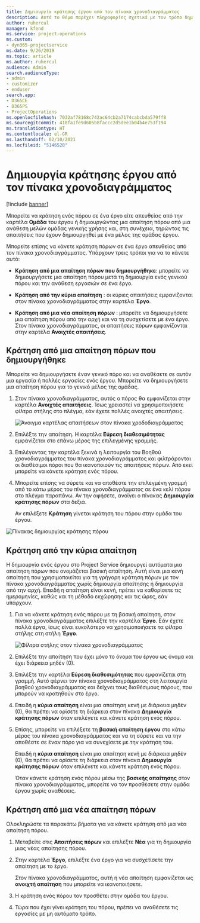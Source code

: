 ```yaml
---
title: Δημιουργία κράτησης έργου από τον πίνακα χρονοδιαγράμματος
description: Αυτό το θέμα παρέχει πληροφορίες σχετικά με τον τρόπο δημιουργίας μιας κράτησης έργου από τον πίνακα χρονοδιαγράμματος.
author: ruhercul
manager: kfend
ms.service: project-operations
ms.custom:
- dyn365-projectservice
ms.date: 9/26/2019
ms.topic: article
ms.author: ruhercul
audience: Admin
search.audienceType:
- admin
- customizer
- enduser
search.app:
- D365CE
- D365PS
- ProjectOperations
ms.openlocfilehash: 7032af78168c742ac64cb2a7174cabcbda579ff8
ms.sourcegitcommit: 418fa1fe9d605b8faccc2d5dee1b04b4e753f194
ms.translationtype: HT
ms.contentlocale: el-GR
ms.lasthandoff: 02/10/2021
ms.locfileid: "5146528"
---
```

# <a name="create-a-project-booking-from-the-schedule-board"></a>Δημιουργία κράτησης έργου από τον πίνακα χρονοδιαγράμματος

[!include [banner](../includes/psa-now-project-operations.md)]

Μπορείτε να κράτηση ενός πόρου σε ένα έργο είτε απευθείας από την καρτέλα **Ομάδα** του έργου ή δημιουργώντας μια απαίτηση πόρου από μια ανάθεση μελών ομάδας γενικής χρήσης και, στη συνέχεια, τηρώντας τις απαιτήσεις που έχουν δημιουργηθεί με ένα μέλος της ομάδας έργου.

Μπορείτε επίσης να κάνετε κράτηση πόρων σε ένα έργο απευθείας από τον πίνακα χρονοδιαγράμματος. Υπάρχουν τρεις τρόποι για να το κάνετε αυτό:

- **Κράτηση από μια απαίτηση πόρων που δημιουργήθηκε**: μπορείτε να δημιουργήσετε μια απαίτηση πόρου μετά τη δημιουργία ενός γενικού πόρου και την ανάθεση εργασιών σε ένα έργο.

- **Κράτηση από την κύρια απαίτηση** : οι κύριες απαιτήσεις εμφανίζονται στον πίνακα χρονοδιαγράμματος στην καρτέλα **Έργο**. 

- **Κράτηση από μια νέα απαίτηση πόρων** : μπορείτε να δημιουργήσετε μια απαίτηση πόρου από την αρχή και να τη συσχετίσετε με ένα έργο. Στον πίνακα χρονοδιαγράμματος, οι απαιτήσεις πόρων εμφανίζονται στην καρτέλα **Ανοιχτές απαιτήσεις**.

## <a name="book-from-a-generated-resource-requirement"></a>Κράτηση από μια απαίτηση πόρων που δημιουργήθηκε

Μπορείτε να δημιουργήσετε έναν γενικό πόρο και να αναθέσετε σε αυτόν μια εργασία ή πολλές εργασίες ενός έργου. Μπορείτε να δημιουργήσετε μια απαίτηση πόρου για το γενικό μέλος της ομάδας. 

1.  Στον πίνακα χρονοδιαγράμματος, αυτός ο πόρος θα εμφανίζεται στην καρτέλα **Ανοιχτές απαιτήσεις**. Ίσως χρειαστεί να χρησιμοποιήσετε φίλτρα στήλης στο πλέγμα, εάν έχετε πολλές ανοιχτές απαιτήσεις. 

    ![Άνοιγμα καρτέλας απαιτήσεων στον πίνακα χροδοδιαγράμματος](media/FAQ-Project-Booking-Schedule-Board-1.png "Στιγμιότυπο οθόνης του πίνακα κρατήσεων και αναθέσεων")

2. Επιλέξτε την απαίτηση. Η καρτέλα **Εύρεση διαθεσιμότητας** εμφανίζεται στο επάνω μέρος της επιλεγμένης γραμμής.
 
3. Επιλέγοντας την καρτέλα ξεκινά η λειτουργία του Βοηθού χρονοδιαγράμματος του πίνακα χρονοδιαγράμματος και φιλτράρονται οι διαθέσιμοι πόροι που θα ικανοποιούν τις απαιτήσεις πόρων. Από εκεί μπορείτε να κάνετε κράτηση ενός πόρου.

4. Μπορείτε επίσης να σύρετε και να αποθέστε την επιλεγμένη γραμμή από το κάτω μέρος του πίνακα χρονοδιαγράμματος σε ένα κελί πόρου στο πλέγμα παραπάνω. Αν την αφήσετε, ανοίγει ο πίνακας **Δημιουργία κράτησης πόρων** στα δεξιά.

    Αν επιλέξετε **Κράτηση** γίνεται κράτηση του πόρου στην ομάδα του έργου.

![Πίνακας δημιουργίας κράτησης πόρου](media/FAQ-Project-Booking-Schedule-Board-6.png "")
 

## <a name="book-from-the-primary-requirement"></a>Κράτηση από την κύρια απαίτηση

Η δημιουργία ενός έργου στο Project Service δημιουργεί αυτόματα μια απαίτηση πόρων που ονομάζεται βασική απαίτηση. Αυτή είναι μια κενή απαίτηση που χρησιμοποιείται για τη γρήγορη κράτηση πόρων με τον πίνακα χρονοδιαγράμματος χωρίς δημιουργία απαίτησης ή δημιουργία από την αρχή. Επειδή η απαίτηση είναι κενή, πρέπει να καθορίσετε τις ημερομηνίες, καθώς και τη μέθοδο εκχώρησης και τις ώρες, εάν υπάρχουν. 

1. Για να κάνετε κράτηση ενός πόρου με τη βασική απαίτηση, στον πίνακα χρονοδιαγράμματος επιλέξτε την καρτέλα **Έργο**. Εάν έχετε πολλά έργα, ίσως είναι ευκολότερο να χρησιμοποιήσετε τα φίλτρα στήλης στη στήλη **Έργο**.

   ![Φίλτρα στήλης στον πίνακα χρονοδιαγράμματος](media/FAQ-Project-Booking-Schedule-Board-2.png "Στιγμιότυπο οθόνης του πίνακα κρατήσεων και αναθέσεων")

2. Επιλέξτε την απαίτηση που έχει μόνο το όνομα του έργου ως όνομα και έχει διάρκεια μηδέν (0).

3. Επιλέξτε την καρτέλα **Εύρεση διαθεσιμότητας** που εμφανίζεται στη γραμμή. Αυτό φέρνει τον πίνακα χρονοδιαγράμματος στη λειτουργία βοηθού χρονοδιαγράμματος και δείχνει τους διαθέσιμους πόρους, που μπορούν να κρατηθούν στο έργο.

4. Επειδή η **κύρια απαίτηση** είναι μια απαίτηση κενή με διάρκεια μηδέν (0), θα πρέπει να ορίσετε τη διάρκεια στον πίνακα **Δημιουργία κράτησης πόρων** όταν επιλέγετε και κάνετε κράτηση ενός πόρου.

5. Επίσης, μπορείτε να επιλέξετε τη **βασική απαίτηση έργου** στο κάτω μέρος του πίνακα χρονοδιαγράμματος και να τη σύρετε και να την αποθέστε σε έναν πόρο για να συνεχίσετε με την κράτηση του.
 
    Επειδή η **κύρια απαίτηση** είναι μια απαίτηση κενή με διάρκεια μηδέν (0), θα πρέπει να ορίσετε τη διάρκεια στον πίνακα **Δημιουργία κράτησης πόρων** όταν επιλέγετε και κάνετε κράτηση ενός πόρου.
 
    Όταν κάνετε κράτηση ενός πόρου μέσω της **βασικής απαίτησης** στον πίνακα χρονοδιαγράμματος, μπορείτε να τον προσθέσετε στην ομάδα έργου χωρίς αναθέσεις.
 
## <a name="book-from-a-new-resource-requirement"></a>Κράτηση από μια νέα απαίτηση πόρων
Ολοκληρώστε τα παρακάτω βήματα για να κάνετε κράτηση από μια νέα απαίτηση πόρου. 

1. Μεταβείτε στις **Απαιτήσεις πόρων** και επιλέξτε **Νέα** για τη δημιουργία μιας νέας απαίτησης πόρου.

2. Στην καρτέλα **Έργο**, επιλέξτε ένα έργο για να συσχετίσετε την απαίτηση με το έργο.
 
    Στον πίνακα χρονοδιαγράμματος, αυτή η νέα απαίτηση εμφανίζεται ως **ανοιχτή απαίτηση** που μπορείτε να ικανοποιήσετε.

3. Η κράτηση ενός πόρου τον προσθέτει στην ομάδα του έργου.

4. Τώρα που έχει γίνει κράτηση του πόρου, πρέπει να αναθέσετε τις εργασίες με μη αυτόματο τρόπο.

